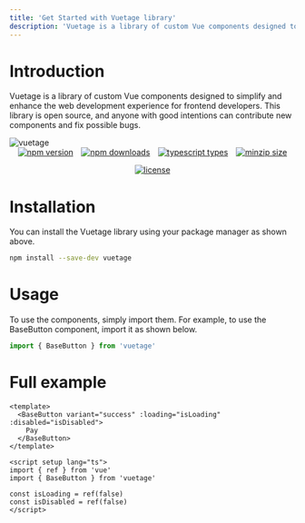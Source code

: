 ```yaml
---
title: 'Get Started with Vuetage library'
description: 'Vuetage is a library of custom Vue components designed to simplify and enhance the web development experience for frontend developers. This library is open source, and anyone with good intentions can contribute new components and fix possible bugs.'
---
```


# Introduction

Vuetage is a library of custom Vue components designed to simplify and enhance the web development experience for frontend developers. This library is open source, and anyone with good intentions can contribute new components and fix possible bugs.

<div>
  <img style="margin: auto" src="https://i.imgur.com/AjWJlr9.png" alt="vuetage">
</div>

<div style="display: flex; justify-content: center; flex-wrap: wrap; gap: 1em;">
 <a href="https://npm.im/vuetage">
      <img src="https://badgen.net/npm/v/vuetage?color=blue" alt="npm version">
    </a>
 <a href="https://npm.im/vuetage">
      <img src="https://badgen.net/npm/dw/vuetage?color=blue" alt="npm downloads">
    </a>
 <a href="https://npm.im/vuetage">
      <img src="https://badgen.net/npm/types/tslib" alt="typescript types">
    </a>
 <a href="https://bundlephobia.com/result?p=vuetage">
      <img src="https://badgen.net/bundlephobia/minzip/vuetage?color=blue" alt="minzip size">
    </a>
 <a href="https://npm.im/vuetage">
      <img src="https://badgen.net/npm/license/vuetage" alt="license">
    </a>
</div>

# Installation

You can install the Vuetage library using your package manager as shown above.

```bash
npm install --save-dev vuetage
```

# Usage

To use the components, simply import them. For example, to use the BaseButton component, import it as shown below.

```javascript
import { BaseButton } from 'vuetage'
```

# Full example

```vue
<template>
  <BaseButton variant="success" :loading="isLoading" :disabled="isDisabled">
    Pay
  </BaseButton>
</template>

<script setup lang="ts">
import { ref } from 'vue'
import { BaseButton } from 'vuetage'

const isLoading = ref(false)
const isDisabled = ref(false)
</script>
```


